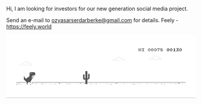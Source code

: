Hi, I am looking for investors for our new generation social media project.

Send an e-mail to ozyasarserdarberke@gmail.com for details.
Feely - https://feely.world

<a href="https://chromedino.com">
  <picture>
    <source media="(prefers-color-scheme: dark)" srcset="./img/dino-dark.gif" />
    <source media="(prefers-color-scheme: light)" srcset="./img/dino.gif" />
    <img alt="https://mrousavy.com" src="./img/dino.gif" />
  </picture>
</a>

